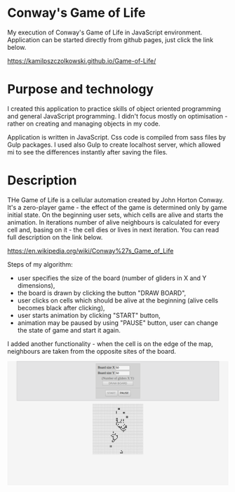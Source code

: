 # Conway's Game of Life
My execution of Conway's Game of Life in JavaScript environment. Application can be started directly from github pages,
just click the link below.

https://kamilpszczolkowski.github.io/Game-of-Life/

# Purpose and technology

I created this application to practice skills of object oriented programming and general JavaScript programming. I didn't
focus mostly on optimisation - rather on creating and managing objects in my code.

Application is written in JavaScript. Css code is compiled from sass files by Gulp packages. I used also Gulp to
create localhost server, which allowed mi to see the differences instantly after saving the files.

# Description

THe Game of Life is a cellular automation created by John Horton Conway. It's a zero-player game - the effect of the game
is determined only by game initial state. On the beginning user sets, which cells are alive and starts the animation. In
iterations number of alive neighbours is calculated for every cell and, basing on it - the cell dies or lives in next iteration. You can
read full description on the link below.

https://en.wikipedia.org/wiki/Conway%27s_Game_of_Life

Steps of my algorithm:
*   user specifies the size of the board (number of gliders in X and Y dimensions),
*   the board is drawn by clicking the button "DRAW BOARD",
*   user clicks on cells which should be alive at the beginning (alive cells becomes black after clicking),
*   user starts animation by clicking "START" button,
*   animation may be paused by using "PAUSE" button, user can change the state of game and start it again.

I added another functionality - when the cell is on the edge of the map, neighbours are taken from the opposite sites of
the board. 

![](images/screen.png)